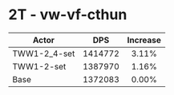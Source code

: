 # 2T - vw-vf-cthun
| Actor | DPS | Increase |
|---|:---:|:---:|
|TWW1-2_4-set|1414772|3.11%|
|TWW1-2-set|1387970|1.16%|
|Base|1372083|0.00%|
